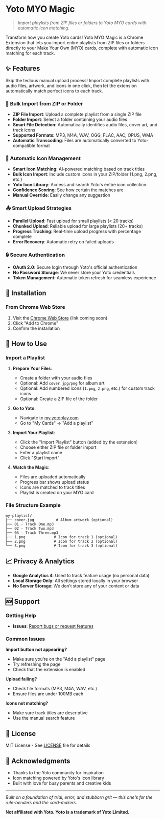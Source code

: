 # Yoto MYO Magic

> _Import playlists from ZIP files or folders to Yoto MYO cards with automatic icon matching._

Transform how you create Yoto cards! Yoto MYO Magic is a Chrome Extension that lets you import entire playlists from ZIP files or folders directly to your Make Your Own (MYO) cards, complete with automatic icon matching for each track.

## ✨ Features

Skip the tedious manual upload process! Import complete playlists with audio files, artwork, and icons in one click, then let the extension automatically match perfect icons to each track.

### 📂 Bulk Import from ZIP or Folder
- **ZIP File Import**: Upload a complete playlist from a single ZIP file
- **Folder Import**: Select a folder containing your audio files
- **Smart File Detection**: Automatically identifies audio files, cover art, and track icons
- **Supported Formats**: MP3, M4A, WAV, OGG, FLAC, AAC, OPUS, WMA
- **Automatic Transcoding**: Files are automatically converted to Yoto-compatible format

### 🐙 Automatic Icon Management
- **Smart Icon Matching**: AI-powered matching based on track titles
- **Bulk Icon Import**: Include custom icons in your ZIP/folder (1.png, 2.png, etc.)
- **Yoto Icon Library**: Access and search Yoto's entire icon collection
- **Confidence Scoring**: See how certain the matches are
- **Manual Override**: Easily change any suggestion

### 📤 Smart Upload Strategies
- **Parallel Upload**: Fast upload for small playlists (< 20 tracks)
- **Chunked Upload**: Reliable upload for large playlists (20+ tracks)
- **Progress Tracking**: Real-time upload progress with percentage complete
- **Error Recovery**: Automatic retry on failed uploads

### 🔒 Secure Authentication
- **OAuth 2.0**: Secure login through Yoto's official authentication
- **No Password Storage**: We never store your Yoto credentials
- **Token Management**: Automatic token refresh for seamless experience

## 🚀 Installation

### From Chrome Web Store
1. Visit the [Chrome Web Store](https://chrome.google.com/webstore) (link coming soon)
2. Click "Add to Chrome"
3. Confirm the installation

## 📖 How to Use

### Import a Playlist

1. **Prepare Your Files**:
   - Create a folder with your audio files
   - Optional: Add `cover.jpg/png` for album art
   - Optional: Add numbered icons (`1.png`, `2.png`, etc.) for custom track icons
   - Optional: Create a ZIP file of the folder

2. **Go to Yoto**:
   - Navigate to [my.yotoplay.com](https://my.yotoplay.com)
   - Go to "My Cards" → "Add a playlist"

3. **Import Your Playlist**:
   - Click the "Import Playlist" button (added by the extension)
   - Choose either ZIP file or folder import
   - Enter a playlist name
   - Click "Start Import"

4. **Watch the Magic**:
   - Files are uploaded automatically
   - Progress bar shows upload status
   - Icons are matched to track titles
   - Playlist is created on your MYO card

### File Structure Example

```
my-playlist/
├── cover.jpg          # Album artwork (optional)
├── 01 - Track One.mp3
├── 02 - Track Two.mp3
├── 03 - Track Three.mp3
├── 1.png             # Icon for track 1 (optional)
├── 2.png             # Icon for track 2 (optional)
└── 3.png             # Icon for track 3 (optional)
```

## 📈 Privacy & Analytics

- **Google Analytics 4**: Used to track feature usage (no personal data)
- **Local Storage Only**: All settings stored locally in your browser
- **No Server Storage**: We don't store any of your content or data

## 🆘 Support

### Getting Help
- **Issues**: [Report bugs or request features](https://github.com/yourusername/yoto-myo-magic/issues)

### Common Issues

**Import button not appearing?**
- Make sure you're on the "Add a playlist" page
- Try refreshing the page
- Check that the extension is enabled

**Upload failing?**
- Check file formats (MP3, M4A, WAV, etc.)
- Ensure files are under 100MB each

**Icons not matching?**
- Make sure track titles are descriptive
- Use the manual search feature

## 📝 License

MIT License - See [LICENSE](LICENSE) file for details

## 🙏 Acknowledgments

- Thanks to the Yoto community for inspiration
- Icon matching powered by Yoto's icon library
- Built with love for busy parents and creative kids

---

_Built on a foundation of trial, error, and stubborn grit — this one's for the rule-benders and the card-makers._

**Not affiliated with Yoto. Yoto is a trademark of Yoto Limited.**
